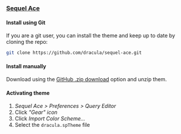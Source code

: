 ### [Sequel Ace](https://sequel-ace.com)

#### Install using Git

If you are a git user, you can install the theme and keep up to date by cloning the repo:

```bash
git clone https://github.com/dracula/sequel-ace.git
```

#### Install manually

Download using the [GitHub .zip download](https://github.com/dracula/sequel-ace/archive/master.zip) option and unzip them.

#### Activating theme

1.  _Sequel Ace > Preferences > Query Editor_
2.  Click _"Gear" icon_
3.  Click _Import Color Scheme..._
4.  Select the `dracula.spTheme` file
